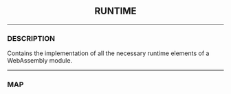 <h2 align="center">RUNTIME</h2>

--------------

### DESCRIPTION

Contains the implementation of all the necessary runtime elements of a WebAssembly module.

--------------

### MAP
